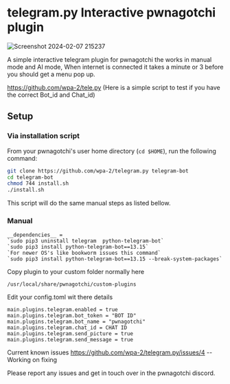 # telegram.py Interactive pwnagotchi plugin


![Screenshot 2024-02-07 215237](https://github.com/wpa-2/telegram.py/assets/9049886/7eda7c8b-12ad-4d10-a330-3f5587bf14f9)


A simple interactive telegram plugin for pwnagotchi the works in manual mode and AI mode, When internet is connected it takes a minute or 3 before you should get a menu
pop up.

https://github.com/wpa-2/tele.py (Here is a simple script to test if you have the correct Bot_id and Chat_id)



## Setup

### Via installation script

From your pwnagotchi's user home directory (```cd $HOME```), run the following command:

``` bash
git clone https://github.com/wpa-2/telegram.py telegram-bot
cd telegram-bot
chmod 744 install.sh
./install.sh
```

This script will do the same manual steps as listed bellow.

### Manual
```
__dependencies__ =
`sudo pip3 uninstall telegram  python-telegram-bot`
`sudo pip3 install python-telegram-bot==13.15`
`For newer OS's like bookworm issues this command`
`sudo pip3 install python-telegram-bot==13.15 --break-system-packages`

```

Copy plugin to your custom folder normally here
```
/usr/local/share/pwnagotchi/custom-plugins
```

Edit your config.toml wit there details
```
main.plugins.telegram.enabled = true
main.plugins.telegram.bot_token = "BOT ID"
main.plugins.telegram.bot_name = "pwnagotchi"
main.plugins.telegram.chat_id = CHAT ID
main.plugins.telegram.send_picture = true
main.plugins.telegram.send_message = true
```

Current known issues
https://github.com/wpa-2/telegram.py/issues/4 -- Working on fixing


Please report any issues and get in touch over in the pwnagotchi discord.
